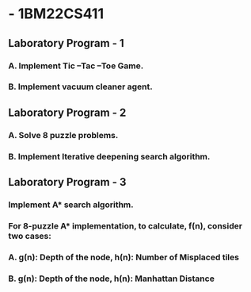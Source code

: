 <h1> - 1BM22CS411</h1>
<h2>Laboratory Program - 1</h2>
<h3>A. Implement Tic –Tac –Toe Game.</h3>
<h3>B. Implement vacuum cleaner agent.</h3>
<h2>Laboratory Program - 2</h2>
<h3>A. Solve 8 puzzle problems.</h3>
<h3>B. Implement Iterative deepening search algorithm.</h3>
<h2>Laboratory Program - 3</h2>
<h3>Implement A* search algorithm.</h3>
<h3>For 8-puzzle A* implementation, to calculate, f(n), consider two cases:</h3>
<h3>A. g(n): Depth of the node, h(n): Number of Misplaced tiles</h3>
<h3>B. g(n): Depth of the node, h(n): Manhattan Distance</h3>
